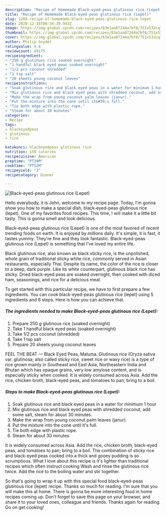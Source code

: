 ```yaml
---
description: "Recipe of Homemade Black-eyed-peas glutinous rice (Lepet)"
title: "Recipe of Homemade Black-eyed-peas glutinous rice (Lepet)"
slug: 1289-recipe-of-homemade-black-eyed-peas-glutinous-rice-lepet
date: 2020-12-18T00:34:39.943Z
image: https://img-global.cpcdn.com/recipes/63e1aa07244a7bf8/751x532cq70/black-eyed-peas-glutinous-rice-lepet-recipe-main-photo.jpg
thumbnail: https://img-global.cpcdn.com/recipes/63e1aa07244a7bf8/751x532cq70/black-eyed-peas-glutinous-rice-lepet-recipe-main-photo.jpg
cover: https://img-global.cpcdn.com/recipes/63e1aa07244a7bf8/751x532cq70/black-eyed-peas-glutinous-rice-lepet-recipe-main-photo.jpg
author: Philip Snyder
ratingvalue: 4.8
reviewcount: 49175
recipeingredient:
- "250 g glutinous rice soaked overnight"
- "1 handful black eyed peas soaked overnight"
- "1/2 pcs coconut shredded"
- "1 tsp salt"
- "20 sheets young coconut leaves"
recipeinstructions:
- "Soak glutinous rice and black eyed peas in a water for minimum 1 hour"
- "Mix glutinous rice and black eyed peas with shredded coconut, add some salt, steam for about 30 minutes."
- "Make the wrap from young coconut palm leaves (janur)."
- "Put the mixture into the cone until it&#39;s full."
- "Tie both edge with plastic rope."
- "Steam for about 30 minutes"
categories:
- Recipe
tags:
- blackeyedpeas
- glutinous
- rice

katakunci: blackeyedpeas glutinous rice 
nutrition: 159 calories
recipecuisine: American
preptime: "PT39M"
cooktime: "PT52M"
recipeyield: "3"
recipecategory: Dinner

---
```



![Black-eyed-peas glutinous rice (Lepet)](https://img-global.cpcdn.com/recipes/63e1aa07244a7bf8/751x532cq70/black-eyed-peas-glutinous-rice-lepet-recipe-main-photo.jpg)

Hello everybody, it is John, welcome to my recipe page. Today, I'm gonna show you how to make a special dish, black-eyed-peas glutinous rice (lepet). One of my favorites food recipes. This time, I will make it a little bit tasty. This is gonna smell and look delicious.

Black-eyed-peas glutinous rice (Lepet) is one of the most favored of recent trending foods on earth. It is enjoyed by millions daily. It's simple, it is fast, it tastes yummy. They're fine and they look fantastic. Black-eyed-peas glutinous rice (Lepet) is something that I've loved my entire life.

Black glutinous rice, also known as black sticky rice, is the unpolished, whole grain of traditional sticky white rice, commonly served in Asian restaurants, especially Thai. Despite its name, the color of the rice is closer to a deep, dark purple. Like its white counterpart, glutinous black rice has sticky. Dried black-eyed peas are soaked overnight, then cooked with diced ham, seasonings, and rice for a delicious meal.


To get started with this particular recipe, we have to first prepare a few ingredients. You can cook black-eyed-peas glutinous rice (lepet) using 5 ingredients and 6 steps. Here is how you can achieve that.

<!--inarticleads1-->

##### The ingredients needed to make Black-eyed-peas glutinous rice (Lepet):

1. Prepare 250 g glutinous rice (soaked overnight)
1. Take 1 handful black eyed peas (soaked overnight)
1. Take 1/2 pcs coconut (shredded)
1. Take 1 tsp salt
1. Prepare 20 sheets young coconut leaves


FEEL THE BEAT — Black Eyed Peas, Maluma. Glutinous rice (Oryza sativa var. glutinosa; also called sticky rice, sweet rice or waxy rice) is a type of rice grown mainly in Southeast and East Asia, Northeastern India and Bhutan which has opaque grains, very low amylose content, and is especially sticky when cooked. It is widely consumed across Asia. Add the rice, chicken broth, black-eyed peas, and tomatoes to pan; bring to a boil. 

<!--inarticleads2-->

##### Steps to make Black-eyed-peas glutinous rice (Lepet):

1. Soak glutinous rice and black eyed peas in a water for minimum 1 hour
1. Mix glutinous rice and black eyed peas with shredded coconut, add some salt, steam for about 30 minutes.
1. Make the wrap from young coconut palm leaves (janur).
1. Put the mixture into the cone until it&#39;s full.
1. Tie both edge with plastic rope.
1. Steam for about 30 minutes


It is widely consumed across Asia. Add the rice, chicken broth, black-eyed peas, and tomatoes to pan; bring to a boil. The combination of sticky rice and black-eyed peas cooked into a thick and gooey pudding is so scrumptious. What I love about this recipe is it&#39;s lighter than traditional recipes which often instruct cooking Wash and rinse the glutinous rice twice. Add the rice to the boiling water and stir together. 

So that's going to wrap it up with this special food black-eyed-peas glutinous rice (lepet) recipe. Thanks so much for reading. I'm sure that you will make this at home. There is gonna be more interesting food in home recipes coming up. Don't forget to save this page on your browser, and share it to your loved ones, colleague and friends. Thanks again for reading. Go on get cooking!
